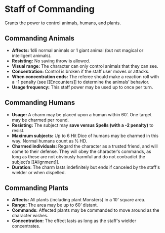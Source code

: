 # Staff of Commanding

Grants the power to control animals, humans, and plants.

## Commanding Animals

- **Affects:** 1d6 normal animals or 1 giant animal (but not magical or intelligent animals).
- **Resisting:** No saving throw is allowed.
- **Visual range:** The character can only control animals that they can see.
- **Concentration:** Control is broken if the staff user moves or attacks.
- **When concentration ends:** The referee should make a reaction roll with a -1 penalty (see [[Encounters]] to determine the animals’ behavior.
- **Usage frequency:** This staff power may be used up to once per turn.

## Commanding Humans

- **Usage:** A charm may be placed upon a human within 60’. One target may be charmed per round.
- **Resisting:** The subject may **save versus Spells (with a -2 penalty)** to resist.
- **Maximum subjects:** Up to 6 Hit Dice of humans may be charmed in this way. Normal humans count as ½ HD.
- **Charmed individuals:** Regard the character as a trusted friend, and will come to their defense. They will obey the character’s commands, as long as these are not obviously harmful and do not contradict the subject’s [[Alignment]].
- **Duration:** The charm lasts indefinitely but ends if canceled by the staff's wielder or when dispelled.

## Commanding Plants

- **Affects:** All plants (including plant Monsters) in a 10’ square area.
- **Range:** The area may be up to 60’ distant.
- **Commands:** Affected plants may be commanded to move around as the character wishes.
- **Concentration:** The effect lasts as long as the staff's wielder concentrates.